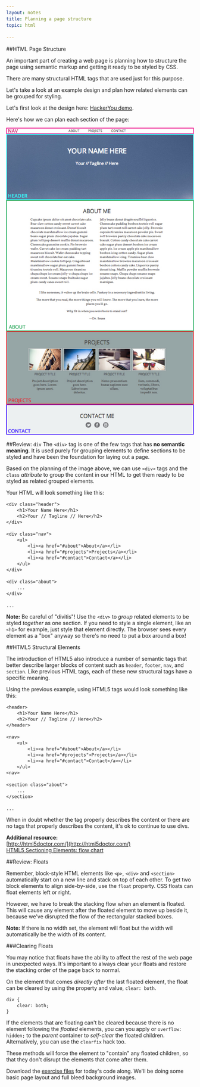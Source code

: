 ```yaml
---
layout: notes
title: Planning a page structure
topic: html

---
```


##HTML Page Structure

An important part of creating a web page is planning how to structure the page using semantic markup and getting it ready to be styled by CSS.

There are many structural HTML tags that are used just for this purpose. 

Let's take a look at an example design and plan how related elements can be grouped for styling.

Let's first look at the design here: [HackerYou demo](http://demos.hackeryou.com/html-css).

Here's how we can plan each section of the page:

![](page-layout.jpg)

##Review: `div`
The `<div>` tag is one of the few tags that has **no semantic meaning**. It is used purely for grouping elements to define sections to be styled and have been the foundation for laying out a page.

Based on the planning of the image above, we can use `<div>` tags and the `class` *attribute* to group the content in our HTML to get them ready to be styled as related grouped elements.

Your HTML will look something like this:
	
	<div class="header">
		<h1>Your Name Here</h1>
		<h2>Your // Tagline // Here</h2>
	</div>
		
	<div class="nav">
		<ul>
			<li><a href="#about">About</a></li>
			<li><a href="#projects">Projects</a></li>
			<li><a href="#contact">Contact</a></li>
		</ul>
	</div>
		
	<div class="about">
		...
	</div>
	
	...

**Note:** Be careful of "divitis"! Use the `<div>` to *group* related elements to be styled *together* as one section.  If you need to style a single element, like an `<h1>` for example, just style that element directly. The browser sees every element as a "box" anyway so there's no need to put a box around a box!

##HTML5 Structural Elements

The introduction of HTML5 also introduce a number of semantic tags that better describe larger blocks of content such as `header`, `footer`, `nav`, and `section`. Like previous HTML tags, each of these new structural tags have a specific meaning. 

Using the previous example, using HTML5 tags would look something like this: 

	<header>
		<h1>Your Name Here</h1>
		<h2>Your // Tagline // Here</h2>
	</header>
		
	<nav>
		<ul>
			<li><a href="#about">About</a></li>
			<li><a href="#projects">Projects</a></li>
			<li><a href="#contact">Contact</a></li>
		</ul>
	<nav>
		
	<section class="about">
		...
	</section>
	
	...

When in doubt whether the tag properly describes the content or there are no tags that properly describes the content, it's ok to continue to use divs.

**Additional resource:**  
[http://html5doctor.com/](http://html5doctor.com/)  
[HTML5 Sectioning Elements: flow chart](http://html5doctor.com/downloads/h5d-sectioning-flowchart.png)


##Review: Floats

Remember, block-style HTML elements like `<p>`, `<div>` and `<section>` automatically start on a new line and stack on top of each other. To get two block elements to align side-by-side, use the `float` property. CSS floats can float elements left or right.

However, we have to break the stacking flow when an element is floated. This will cause any element after the floated element to move up beside it, because we've disrupted the flow of the rectangular stacked boxes.

**Note:** If there is no width set, the element will float but the width will automatically be the width of its content.

###Clearing Floats

You may notice that floats have the ability to affect the rest of the web page in unexpected ways. It's important to always clear your floats and restore the stacking order of the page back to normal.

On the element that comes *directly after* the last floated element, the float can be cleared by using the property and value, `clear: both`.

	div {
    	clear: both;
	}
	
If the elements that are floating can't be cleared because there is no element following the *floated* elements, you can you apply or `overflow: hidden;` to the *parent* container to *self-clear* the floated children. Alternatively, you can use the `clearfix` hack too.  

These methods will force the element to "contain" any floated children, so that they don't disrupt the elements that come after them.

Download the <a href="exercises/page-layout.zip" class="exercises">exercise files</a> for today's code along. We'll be doing some basic page layout and full bleed background images.






